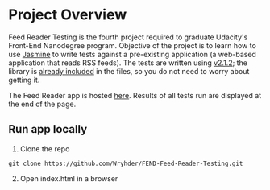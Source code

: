 # Project Overview

Feed Reader Testing is the fourth project required to graduate Udacity's Front-End Nanodegree program.
Objective of the project is to learn how to use [Jasmine](https://jasmine.github.io/index.html) to write tests against a pre-existing application (a web-based application that reads RSS feeds).
The tests are written using [v2.1.2](https://jasmine.github.io/2.1/introduction); the library is [already included](https://github.com/Wryhder/FEND-Feed-Reader-Testing/tree/master/jasmine/lib/jasmine-2.1.2) in the files, so you do not need to worry about getting it.

The Feed Reader app is hosted [here](https://wryhder.github.io/FEND-Feed-Reader-Testing/).
Results of all tests run are displayed at the end of the page.

## Run app locally
1. Clone the repo
```
git clone https://github.com/Wryhder/FEND-Feed-Reader-Testing.git
```
2. Open index.html in a browser
 
